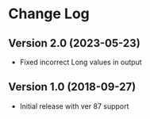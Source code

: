 # Change Log

## Version 2.0 (2023-05-23)
* Fixed incorrect Long values in output

## Version 1.0 (2018-09-27)
* Initial release with ver 87 support
